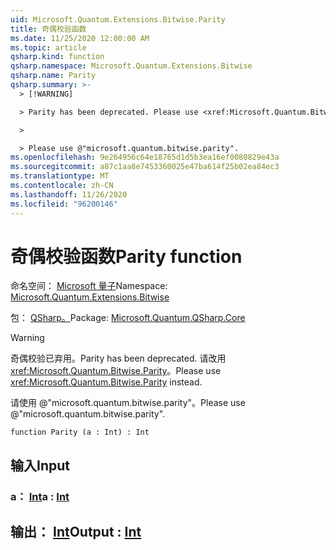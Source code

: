 ```yaml
---
uid: Microsoft.Quantum.Extensions.Bitwise.Parity
title: 奇偶校验函数
ms.date: 11/25/2020 12:00:00 AM
ms.topic: article
qsharp.kind: function
qsharp.namespace: Microsoft.Quantum.Extensions.Bitwise
qsharp.name: Parity
qsharp.summary: >-
  > [!WARNING]

  > Parity has been deprecated. Please use <xref:Microsoft.Quantum.Bitwise.Parity> instead.

  >

  > Please use @"microsoft.quantum.bitwise.parity".
ms.openlocfilehash: 9e264956c64e18765d1d5b3ea16ef0080829e43a
ms.sourcegitcommit: a87c1aa8e7453360025e47ba614f25b02ea84ec3
ms.translationtype: MT
ms.contentlocale: zh-CN
ms.lasthandoff: 11/26/2020
ms.locfileid: "96200146"
---
```

# <a name="parity-function"></a><span data-ttu-id="c66aa-102">奇偶校验函数</span><span class="sxs-lookup"><span data-stu-id="c66aa-102">Parity function</span></span>

<span data-ttu-id="c66aa-103">命名空间： [Microsoft 量子](xref:Microsoft.Quantum.Extensions.Bitwise)</span><span class="sxs-lookup"><span data-stu-id="c66aa-103">Namespace: [Microsoft.Quantum.Extensions.Bitwise](xref:Microsoft.Quantum.Extensions.Bitwise)</span></span>

<span data-ttu-id="c66aa-104">包： [QSharp。](https://nuget.org/packages/Microsoft.Quantum.QSharp.Core)</span><span class="sxs-lookup"><span data-stu-id="c66aa-104">Package: [Microsoft.Quantum.QSharp.Core](https://nuget.org/packages/Microsoft.Quantum.QSharp.Core)</span></span>


> [!WARNING]
> <span data-ttu-id="c66aa-105">奇偶校验已弃用。</span><span class="sxs-lookup"><span data-stu-id="c66aa-105">Parity has been deprecated.</span></span> <span data-ttu-id="c66aa-106">请改用 <xref:Microsoft.Quantum.Bitwise.Parity>。</span><span class="sxs-lookup"><span data-stu-id="c66aa-106">Please use <xref:Microsoft.Quantum.Bitwise.Parity> instead.</span></span>
>
> <span data-ttu-id="c66aa-107">请使用 @"microsoft.quantum.bitwise.parity"。</span><span class="sxs-lookup"><span data-stu-id="c66aa-107">Please use @"microsoft.quantum.bitwise.parity".</span></span>



```qsharp
function Parity (a : Int) : Int
```


## <a name="input"></a><span data-ttu-id="c66aa-108">输入</span><span class="sxs-lookup"><span data-stu-id="c66aa-108">Input</span></span>

### <a name="a--int"></a><span data-ttu-id="c66aa-109">a： [Int](xref:microsoft.quantum.lang-ref.int)</span><span class="sxs-lookup"><span data-stu-id="c66aa-109">a : [Int](xref:microsoft.quantum.lang-ref.int)</span></span>





## <a name="output--int"></a><span data-ttu-id="c66aa-110">输出： [Int](xref:microsoft.quantum.lang-ref.int)</span><span class="sxs-lookup"><span data-stu-id="c66aa-110">Output : [Int](xref:microsoft.quantum.lang-ref.int)</span></span>

